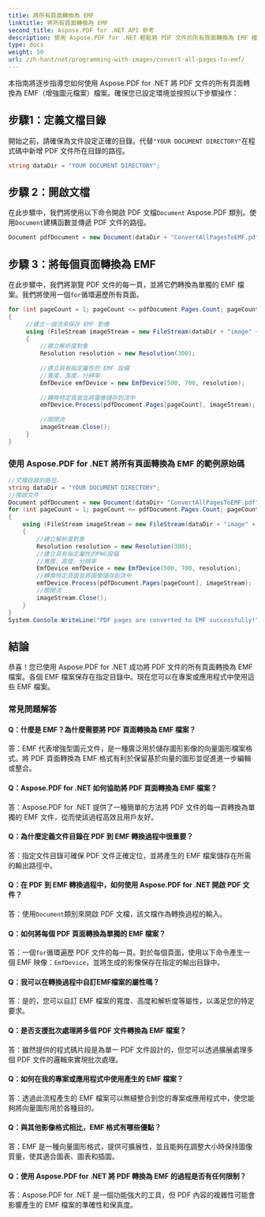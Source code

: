 ```yaml
---
title: 將所有頁面轉換為 EMF
linktitle: 將所有頁面轉換為 EMF
second_title: Aspose.PDF for .NET API 參考
description: 使用 Aspose.PDF for .NET 輕鬆將 PDF 文件的所有頁面轉換為 EMF 檔案。
type: docs
weight: 50
url: /zh-hant/net/programming-with-images/convert-all-pages-to-emf/
---
```

本指南將逐步指導您如何使用 Aspose.PDF for .NET 將 PDF 文件的所有頁面轉換為 EMF（增強圖元檔案）檔案。確保您已設定環境並按照以下步驟操作：

## 步驟1：定義文檔目錄

開始之前，請確保為文件設定正確的目錄。代替`"YOUR DOCUMENT DIRECTORY"`在程式碼中新增 PDF 文件所在目錄的路徑。

```csharp
string dataDir = "YOUR DOCUMENT DIRECTORY";
```

## 步驟 2：開啟文檔

在此步驟中，我們將使用以下命令開啟 PDF 文檔`Document` Aspose.PDF 類別。使用`Document`建構函數並傳遞 PDF 文件的路徑。

```csharp
Document pdfDocument = new Document(dataDir + "ConvertAllPagesToEMF.pdf");
```

## 步驟 3：將每個頁面轉換為 EMF

在此步驟中，我們將瀏覽 PDF 文件的每一頁，並將它們轉換為單獨的 EMF 檔案。我們將使用一個`for`循環遍歷所有頁面。

```csharp
for (int pageCount = 1; pageCount <= pdfDocument.Pages.Count; pageCount++)
{
     //建立一個流來保存 EMF 影像
     using (FileStream imageStream = new FileStream(dataDir + "image" + pageCount + "_out" + ".emf", FileMode.Create))
     {
         //建立解析度對象
         Resolution resolution = new Resolution(300);
        
         //建立具有指定屬性的 EMF 設備
         //寬度、高度、分辨率
         EmfDevice emfDevice = new EmfDevice(500, 700, resolution);
        
         //轉換特定頁面並將圖像儲存到流中
         emfDevice.Process(pdfDocument.Pages[pageCount], imageStream);
        
         //關閉流
         imageStream.Close();
     }
}
```

### 使用 Aspose.PDF for .NET 將所有頁面轉換為 EMF 的範例原始碼 
```csharp
//文檔目錄的路徑。
string dataDir = "YOUR DOCUMENT DIRECTORY";
//開啟文件
Document pdfDocument = new Document(dataDir+ "ConvertAllPagesToEMF.pdf");
for (int pageCount = 1; pageCount <= pdfDocument.Pages.Count; pageCount++)
{
	using (FileStream imageStream = new FileStream(dataDir + "image" + pageCount + "_out" + ".emf", FileMode.Create))
	{
		//建立解析度對象
		Resolution resolution = new Resolution(300);
		//建立具有指定屬性的PNG設備
		//寬度、高度、分辨率
		EmfDevice emfDevice = new EmfDevice(500, 700, resolution);
		//轉換特定頁面並將圖像儲存到流中
		emfDevice.Process(pdfDocument.Pages[pageCount], imageStream);
		//關閉流
		imageStream.Close();
	}
}
System.Console.WriteLine("PDF pages are converted to EMF successfully!");
```

## 結論

恭喜！您已使用 Aspose.PDF for .NET 成功將 PDF 文件的所有頁面轉換為 EMF 檔案。各個 EMF 檔案保存在指定目錄中。現在您可以在專案或應用程式中使用這些 EMF 檔案。

### 常見問題解答

#### Q：什麼是 EMF？為什麼需要將 PDF 頁面轉換為 EMF 檔案？

答：EMF 代表增強型圖元文件，是一種廣泛用於儲存圖形影像的向量圖形檔案格式。將 PDF 頁面轉換為 EMF 格式有利於保留基於向量的圖形並促進進一步編輯或整合。

#### Q：Aspose.PDF for .NET 如何協助將 PDF 頁面轉換為 EMF 檔案？

答：Aspose.PDF for .NET 提供了一種簡單的方法將 PDF 文件的每一頁轉換為單獨的 EMF 文件，從而使該過程高效且用戶友好。

#### Q：為什麼定義文件目錄在 PDF 到 EMF 轉換過程中很重要？

答：指定文件目錄可確保 PDF 文件正確定位，並將產生的 EMF 檔案儲存在所需的輸出路徑中。

#### Q：在 PDF 到 EMF 轉換過程中，如何使用 Aspose.PDF for .NET 開啟 PDF 文件？

答：使用`Document`類別來開啟 PDF 文檔，該文檔作為轉換過程的輸入。

#### Q：如何將每個 PDF 頁面轉換為單獨的 EMF 檔案？

答：一個`for`循環遍歷 PDF 文件的每一頁。對於每個頁面，使用以下命令產生一個 EMF 映像：`EmfDevice`，並將生成的影像保存在指定的輸出目錄中。

#### Q：我可以在轉換過程中自訂EMF檔案的屬性嗎？

答：是的，您可以自訂 EMF 檔案的寬度、高度和解析度等屬性，以滿足您的特定要求。

#### Q：是否支援批次處理將多個 PDF 文件轉換為 EMF 檔案？

答：雖然提供的程式碼片段是為單一 PDF 文件設計的，但您可以透過擴展處理多個 PDF 文件的邏輯來實現批次處理。

#### Q：如何在我的專案或應用程式中使用產生的 EMF 檔案？

答：透過此流程產生的 EMF 檔案可以無縫整合到您的專案或應用程式中，使您能夠將向量圖形用於各種目的。

#### Q：與其他影像格式相比，EMF 格式有哪些優點？

答：EMF 是一種向量圖形格式，提供可擴展性，並且能夠在調整大小時保持圖像質量，使其適合圖表、圖表和插圖。

#### Q：使用 Aspose.PDF for .NET 將 PDF 轉換為 EMF 的過程是否有任何限制？

答：Aspose.PDF for .NET 是一個功能強大的工具，但 PDF 內容的複雜性可能會影響產生的 EMF 檔案的準確性和保真度。